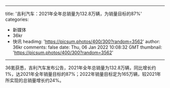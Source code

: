 
---
title: '吉利汽车：2021年全年总销量为132.8万辆，为销量目标的87%'
categories: 
 - 新媒体
 - 36kr
 - 快讯
headimg: 'https://picsum.photos/400/300?random=3562'
author: 36kr
comments: false
date: Thu, 06 Jan 2022 10:08:32 GMT
thumbnail: 'https://picsum.photos/400/300?random=3562'
---

<div>   
36氪获悉，吉利汽车发布公告，2021年全年总销量为132.8万辆，同比增长约1%，达2021年全年销量目标的87%；2022年销量目标定为165万辆，较2021年所实现的总销量增长约24%。  
</div>
            